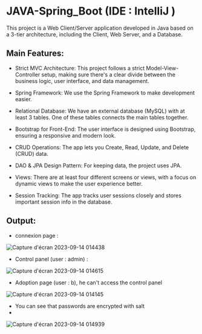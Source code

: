 # JAVA-Spring_Boot (IDE : IntelliJ )

This project is a Web Client/Server application developed in Java based on a 3-tier architecture, including the Client, Web Server, and a Database.

Main Features:
----------

- Strict MVC Architecture: This project follows a strict Model-View-Controller setup, making sure there's a clear divide between the business logic, user interface, and data management.

- Spring Framework: We use the Spring Framework to make development easier.

- Relational Database: We have an external database (MySQL) with at least 3 tables. One of these tables connects the main tables together.

- Bootstrap for Front-End: The user interface is designed using Bootstrap, ensuring a responsive and modern look.
  
- CRUD Operations: The app lets you Create, Read, Update, and Delete (CRUD) data.

- DAO & JPA Design Pattern: For keeping data, the project uses JPA.

- Views: There are at least four different screens or views, with a focus on dynamic views to make the user experience better.

- Session Tracking: The app tracks user sessions closely and stores important session info in the database.

Output:
--------

- connexion page :

![Capture d'écran 2023-09-14 014438](https://github.com/ibra-mboula/JAVA-Spring_Boot/assets/78673312/8d8af49a-1d22-4ba0-b94f-9ac8076d7abf)

- Control panel (user : admin) :

![Capture d'écran 2023-09-14 014615](https://github.com/ibra-mboula/JAVA-Spring_Boot/assets/78673312/30a78763-f9fd-4a2d-b7f1-f61a7acb5ec8)

- Adoption page (user : b), he can't access the control panel

![Capture d'écran 2023-09-14 014145](https://github.com/ibra-mboula/JAVA-Spring_Boot/assets/78673312/df85b5df-8540-44c7-87d0-f3dc6f0c06ae)

- You can see that passwords are encrypted with salt
- 
![Capture d'écran 2023-09-14 014939](https://github.com/ibra-mboula/JAVA-Spring_Boot/assets/78673312/adc8055f-06a2-4a73-aa19-b7959de9f5fc)
